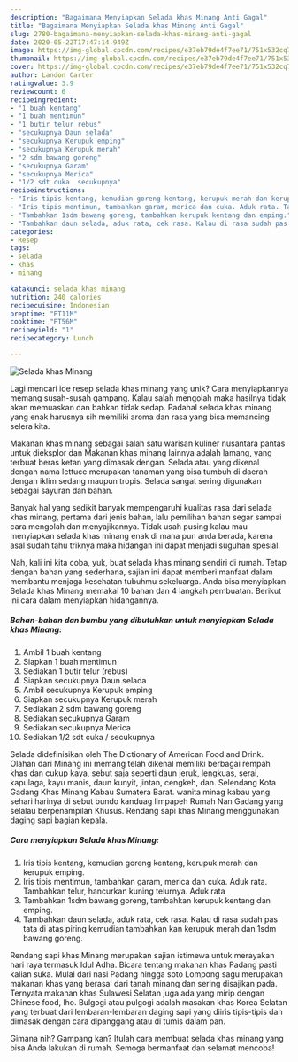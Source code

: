 ```yaml
---
description: "Bagaimana Menyiapkan Selada khas Minang Anti Gagal"
title: "Bagaimana Menyiapkan Selada khas Minang Anti Gagal"
slug: 2780-bagaimana-menyiapkan-selada-khas-minang-anti-gagal
date: 2020-05-22T17:47:14.949Z
image: https://img-global.cpcdn.com/recipes/e37eb79de4f7ee71/751x532cq70/selada-khas-minang-foto-resep-utama.jpg
thumbnail: https://img-global.cpcdn.com/recipes/e37eb79de4f7ee71/751x532cq70/selada-khas-minang-foto-resep-utama.jpg
cover: https://img-global.cpcdn.com/recipes/e37eb79de4f7ee71/751x532cq70/selada-khas-minang-foto-resep-utama.jpg
author: Landon Carter
ratingvalue: 3.9
reviewcount: 6
recipeingredient:
- "1 buah kentang"
- "1 buah mentimun"
- "1 butir telur rebus"
- "secukupnya Daun selada"
- "secukupnya Kerupuk emping"
- "secukupnya Kerupuk merah"
- "2 sdm bawang goreng"
- "secukupnya Garam"
- "secukupnya Merica"
- "1/2 sdt cuka  secukupnya"
recipeinstructions:
- "Iris tipis kentang, kemudian goreng kentang, kerupuk merah dan kerupuk emping."
- "Iris tipis mentimun, tambahkan garam, merica dan cuka. Aduk rata. Tambahkan telur, hancurkan kuning telurnya. Aduk rata"
- "Tambahkan 1sdm bawang goreng, tambahkan kerupuk kentang dan emping."
- "Tambahkan daun selada, aduk rata, cek rasa. Kalau di rasa sudah pas tata di atas piring kemudian tambahkan kan kerupuk merah dan 1sdm bawang goreng."
categories:
- Resep
tags:
- selada
- khas
- minang

katakunci: selada khas minang 
nutrition: 240 calories
recipecuisine: Indonesian
preptime: "PT11M"
cooktime: "PT56M"
recipeyield: "1"
recipecategory: Lunch

---
```



![Selada khas Minang](https://img-global.cpcdn.com/recipes/e37eb79de4f7ee71/751x532cq70/selada-khas-minang-foto-resep-utama.jpg)

Lagi mencari ide resep selada khas minang yang unik? Cara menyiapkannya memang susah-susah gampang. Kalau salah mengolah maka hasilnya tidak akan memuaskan dan bahkan tidak sedap. Padahal selada khas minang yang enak harusnya sih memiliki aroma dan rasa yang bisa memancing selera kita.

Makanan khas minang sebagai salah satu warisan kuliner nusantara pantas untuk dieksplor dan Makanan khas minang lainnya adalah lamang, yang terbuat beras ketan yang dimasak dengan. Selada atau yang dikenal dengan nama lettuce merupakan tanaman yang bisa tumbuh di daerah dengan iklim sedang maupun tropis. Selada sangat sering digunakan sebagai sayuran dan bahan.

Banyak hal yang sedikit banyak mempengaruhi kualitas rasa dari selada khas minang, pertama dari jenis bahan, lalu pemilihan bahan segar sampai cara mengolah dan menyajikannya. Tidak usah pusing kalau mau menyiapkan selada khas minang enak di mana pun anda berada, karena asal sudah tahu triknya maka hidangan ini dapat menjadi suguhan spesial.


Nah, kali ini kita coba, yuk, buat selada khas minang sendiri di rumah. Tetap dengan bahan yang sederhana, sajian ini dapat memberi manfaat dalam membantu menjaga kesehatan tubuhmu sekeluarga. Anda bisa menyiapkan Selada khas Minang memakai 10 bahan dan 4 langkah pembuatan. Berikut ini cara dalam menyiapkan hidangannya.

<!--inarticleads1-->

##### Bahan-bahan dan bumbu yang dibutuhkan untuk menyiapkan Selada khas Minang:

1. Ambil 1 buah kentang
1. Siapkan 1 buah mentimun
1. Sediakan 1 butir telur (rebus)
1. Siapkan secukupnya Daun selada
1. Ambil secukupnya Kerupuk emping
1. Siapkan secukupnya Kerupuk merah
1. Sediakan 2 sdm bawang goreng
1. Sediakan secukupnya Garam
1. Sediakan secukupnya Merica
1. Sediakan 1/2 sdt cuka / secukupnya


Selada didefinisikan oleh The Dictionary of American Food and Drink. Olahan dari Minang ini memang telah dikenal memiliki berbagai rempah khas dan cukup kaya, sebut saja seperti daun jeruk, lengkuas, serai, kapulaga, kayu manis, daun kunyit, jintan, cengkeh, dan. Selendang Kota Gadang Khas Minang Kabau Sumatera Barat. wanita minag kabau yang sehari harinya di sebut bundo kanduag limpapeh Rumah Nan Gadang yang selalau berpenampilan Khusus. Rendang sapi khas Minang menggunakan daging sapi bagian kepala. 

<!--inarticleads2-->

##### Cara menyiapkan Selada khas Minang:

1. Iris tipis kentang, kemudian goreng kentang, kerupuk merah dan kerupuk emping.
1. Iris tipis mentimun, tambahkan garam, merica dan cuka. Aduk rata. Tambahkan telur, hancurkan kuning telurnya. Aduk rata
1. Tambahkan 1sdm bawang goreng, tambahkan kerupuk kentang dan emping.
1. Tambahkan daun selada, aduk rata, cek rasa. Kalau di rasa sudah pas tata di atas piring kemudian tambahkan kan kerupuk merah dan 1sdm bawang goreng.


Rendang sapi khas Minang merupakan sajian istimewa untuk merayakan hari raya termasuk Idul Adha. Bicara tentang makanan khas Padang pasti kalian suka. Mulai dari nasi Padang hingga soto Lompong sagu merupakan makanan khas yang berasal dari tanah minang dan sering disajikan pada. Ternyata makanan khas Sulawesi Selatan juga ada yang mirip dengan Chinese food, lho. Bulgogi atau pulgogi adalah masakan khas Korea Selatan yang terbuat dari lembaran-lembaran daging sapi yang diiris tipis-tipis dan dimasak dengan cara dipanggang atau di tumis dalam pan. 

Gimana nih? Gampang kan? Itulah cara membuat selada khas minang yang bisa Anda lakukan di rumah. Semoga bermanfaat dan selamat mencoba!
